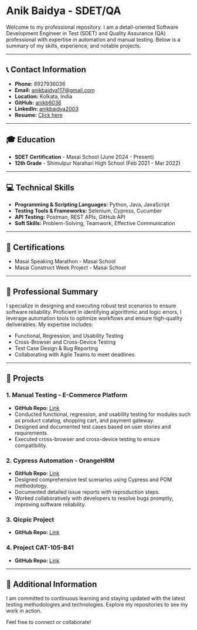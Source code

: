 # Anik Baidya - SDET/QA

Welcome to my professional repository. I am a detail-oriented Software Development Engineer in Test (SDET) and Quality Assurance (QA) professional with expertise in automation and manual testing. Below is a summary of my skills, experience, and notable projects.

---

## 📞 Contact Information

- **Phone:** 8927936036
- **Email:** [anikbaidya117@gmail.com](mailto:anikbaidya117@gmail.com)
- **Location:** Kolkata, India
- **GitHub:** [anikb6036](https://github.com/anikb6036)
- **LinkedIn:** [anikbaidya2003](https://www.linkedin.com/in/anikbaidya2003)
- **Resume:** [Click here](https://resume-builder-test-new.masaischool.com/resume/public?resumeId=6791f89a565a02c8ebebaaa5)
---

## 🎓 Education

- **SDET Certification** - Masai School (June 2024 - Present)
- **12th Grade** - Shimulpur Narahari High School (Feb 2021 - Mar 2022)

---

## 💻 Technical Skills

- **Programming & Scripting Languages:** Python, Java, JavaScript
- **Testing Tools & Frameworks:** Selenium, Cypress, Cucumber
- **API Testing:** Postman, REST APIs, GitHub API
- **Soft Skills:** Problem-Solving, Teamwork, Effective Communication

---

## 🏅 Certifications

- Masai Speaking Marathon - Masai School
- Masai Construct Week Project - Masai School

---

## 🌟 Professional Summary

I specialize in designing and executing robust test scenarios to ensure software reliability. Proficient in identifying algorithmic and logic errors, I leverage automation tools to optimize workflows and ensure high-quality deliverables. My expertise includes:

- Functional, Regression, and Usability Testing
- Cross-Browser and Cross-Device Testing
- Test Case Design & Bug Reporting
- Collaborating with Agile Teams to meet deadlines

---

## 🚀 Projects

### 1. **Manual Testing - E-Commerce Platform**
- **GitHub Repo:** [Link](https://github.com/anikb6036)
- Conducted functional, regression, and usability testing for modules such as product catalog, shopping cart, and payment gateway.
- Designed and documented test cases based on user stories and requirements.
- Executed cross-browser and cross-device testing to ensure compatibility.

### 2. **Cypress Automation - OrangeHRM**
- **GitHub Repo:** [Link](https://github.com/anikb6036)
- Designed comprehensive test scenarios using Cypress and POM methodology.
- Documented detailed issue reports with reproduction steps.
- Worked collaboratively with developers to resolve bugs promptly, improving software reliability.

### 3. **Qicpic Project**
- **GitHub Repo:** [Link](https://github.com/anikb6036/Qicpic.git)

### 4. **Project CAT-105-B41**
- **GitHub Repo:** [Link](https://github.com/anikb6036/project-CAT-105-B41.git)

---

## 📖 Additional Information

I am committed to continuous learning and staying updated with the latest testing methodologies and technologies. Explore my repositories to see my work in action.

Feel free to connect or collaborate!
